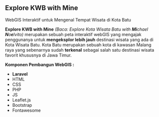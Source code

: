 ## Explore KWB with Mine 
WebGIS Interaktif untuk Mengenal Tempat Wisata di Kota Batu

**Explore KWB with Mine** *(Baca: Explore Kota Wisata Batu with **Mi**chael **N**o**e**lvito)* merupakan sebuah peta interaktif webGIS yang mengajak penggunanya untuk **mengeksplor lebih jauh** destinasi wisata yang ada di Kota Wisata Batu. Kota Batu merupakan sebuah kota di kawasan Malang raya yang sebenarnya sudah **terkenal** sebagai salah satu destinasi wisata favorit khususnya di Jawa Timur.

**Komponen Pembangun WebGIS :**
* **Laravel** 
* HTML 
* CSS 
* PHP 
* JS 
* Leaflet.js 
* Bootstrap 
* Fontawesome 

